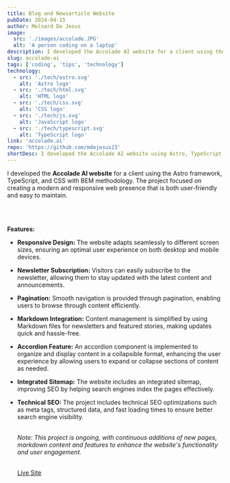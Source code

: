 ```yaml
---
title: Blog and Newsarticle Website
pubDate: 2024-04-15
author: Melnard De Jesus
image:
  src: './images/accolade.JPG'
  alt: 'A person coding on a laptop'
description: I developed the Accolade AI website for a client using the Astro framework, TypeScript, and CSS with BEM methodology, with a focus on technical SEO and creating a modern, responsive, and user-friendly web presence.
slug: accolade-ai
tags: ['coding', 'tips', 'technology']
technology:
  - src: './tech/astro.svg'
    alt: 'Astro logo'
  - src: './tech/html.svg'
    alt: 'HTML logo'
  - src: './tech/css.svg'
    alt: 'CSS logo'
  - src: './tech/js.svg'
    alt: 'JavaScript logo'
  - src: './tech/typescript.svg'
    alt: 'TypeScript logo'
link: 'accolade.ai'
repo: 'https://github.com/mdejesus23'
shortDesc: I developed the Accolade AI website using Astro, TypeScript, and BEM CSS, focusing on a modern, responsive, and user-friendly design that's easy to maintain.
---
```


I developed the **Accolade AI website** for a client using the Astro framework, TypeScript, and CSS with BEM methodology. The project focused on creating a modern and responsive web presence that is both user-friendly and easy to maintain.

<br>
<br>

**Features:**

- **<i class="fas fa-mobile-alt text-lblue"></i> Responsive Design:** The website adapts seamlessly to different screen sizes, ensuring an optimal user experience on both desktop and mobile devices.

- **<i class="fas fa-envelope text-lblue"></i> Newsletter Subscription:** Visitors can easily subscribe to the newsletter, allowing them to stay updated with the latest content and announcements.

- **<i class="fas fa-pagination text-lblue"></i> Pagination:** Smooth navigation is provided through pagination, enabling users to browse through content efficiently.

- **<i class="fas fa-file-alt text-lblue"></i> Markdown Integration:** Content management is simplified by using Markdown files for newsletters and featured stories, making updates quick and hassle-free.

- **<i class="fas fa-plus-square text-lblue"></i> Accordion Feature:** An accordion component is implemented to organize and display content in a collapsible format, enhancing the user experience by allowing users to expand or collapse sections of content as needed.

- **<i class="fas fa-sitemap text-lblue"></i> Integrated Sitemap:** The website includes an integrated sitemap, improving SEO by helping search engines index the pages effectively.

- **<i class="fas fa-search text-lblue"></i> Technical SEO:** The project includes technical SEO optimizations such as meta tags, structured data, and fast loading times to ensure better search engine visibility.
  <br>
  <br>

  _Note: This project is ongoing, with continuous additions of new pages, markdown content and features to enhance the website's functionality and user engagement._

  <br>
  <a href="https://www.accolade.ai" target="_blank" class="text-lblue">Live Site</a>
